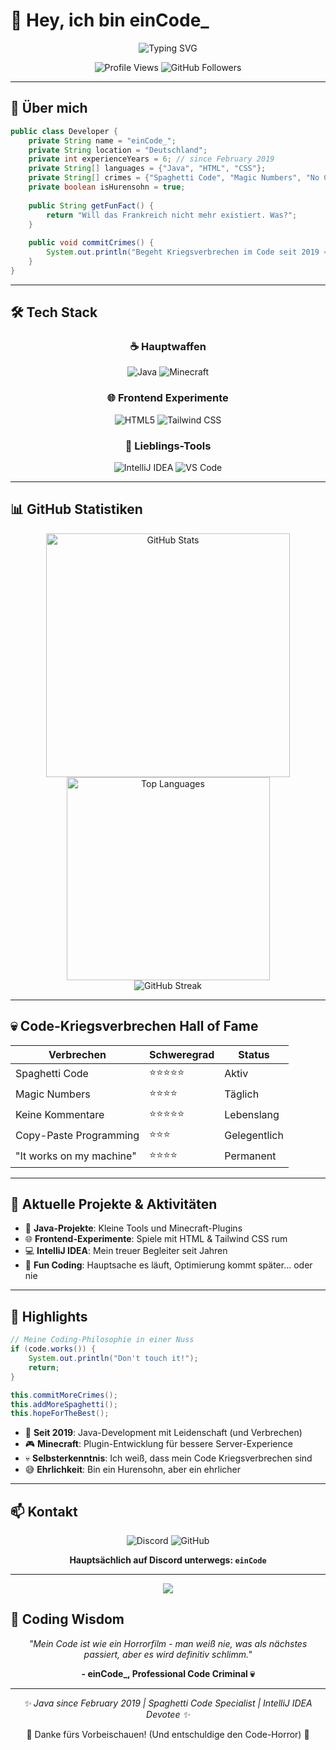 # 👋 Hey, ich bin einCode_

<div align="center">
  <img src="https://readme-typing-svg.herokuapp.com/?lines=Java+Developer+since+February+2019;Minecraft+Plugin+Creator;Code+War+Criminal;Professional+Spaghetti+Coder&font=Fira%20Code&center=true&width=450&height=50&duration=4000&pause=1000" alt="Typing SVG">
</div>

<p align="center">
  <img src="https://komarev.com/ghpvc/?username=ThePistonCraft&label=Profile%20views&color=e34f26&style=flat" alt="Profile Views" />
  <img src="https://img.shields.io/github/followers/ThePistonCraft?logo=github&style=flat-square&color=007396" alt="GitHub Followers" />
</p>

---

## 🚀 Über mich

```java
public class Developer {
    private String name = "einCode_";
    private String location = "Deutschland";
    private int experienceYears = 6; // since February 2019
    private String[] languages = {"Java", "HTML", "CSS"};
    private String[] crimes = {"Spaghetti Code", "Magic Numbers", "No Comments"};
    private boolean isHurensohn = true;
    
    public String getFunFact() {
        return "Will das Frankreich nicht mehr existiert. Was?";
    }
    
    public void commitCrimes() {
        System.out.println("Begeht Kriegsverbrechen im Code seit 2019 💀");
    }
}
```

---

## 🛠️ Tech Stack

<div align="center">

### ☕ Hauptwaffen
![Java](https://img.shields.io/badge/-Java-007396?style=for-the-badge&logo=openjdk&logoColor=white)
![Minecraft](https://img.shields.io/badge/-Minecraft_Plugins-62B47A?style=for-the-badge&logo=minecraft&logoColor=white)

### 🌐 Frontend Experimente
![HTML5](https://img.shields.io/badge/-HTML5-E34F26?style=for-the-badge&logo=html5&logoColor=white)
![Tailwind CSS](https://img.shields.io/badge/-Tailwind_CSS-06B6D4?style=for-the-badge&logo=tailwindcss&logoColor=white)

### 🔧 Lieblings-Tools
![IntelliJ IDEA](https://img.shields.io/badge/-IntelliJ_IDEA-000000?style=for-the-badge&logo=intellij-idea&logoColor=white)
![VS Code](https://img.shields.io/badge/-VS_Code-007ACC?style=for-the-badge&logo=visual-studio-code&logoColor=white)

</div>

---

## 📊 GitHub Statistiken

<div align="center">

<img width="390" src="https://github-readme-stats.vercel.app/api?username=ThePistonCraft&count_private=true&show_icons=true&theme=radical&rank_icon=github&border_radius=10" alt="GitHub Stats" />

<img width="325" src="https://github-readme-stats.vercel.app/api/top-langs/?username=ThePistonCraft&layout=compact&theme=radical&border_radius=10&hide=css,html" alt="Top Languages" />

</div>

<div align="center">
  <img src="https://github-readme-streak-stats.herokuapp.com/?user=ThePistonCraft&theme=radical&border_radius=10" alt="GitHub Streak" />
</div>

---

## 💀 Code-Kriegsverbrechen Hall of Fame

<div align="center">

| Verbrechen | Schweregrad | Status |
|------------|-------------|--------|
| Spaghetti Code | ⭐⭐⭐⭐⭐ | Aktiv |
| Magic Numbers | ⭐⭐⭐⭐ | Täglich |
| Keine Kommentare | ⭐⭐⭐⭐⭐ | Lebenslang |
| Copy-Paste Programming | ⭐⭐⭐ | Gelegentlich |
| "It works on my machine" | ⭐⭐⭐⭐ | Permanent |

</div>

---

## 🎯 Aktuelle Projekte & Aktivitäten

- 🔨 **Java-Projekte**: Kleine Tools und Minecraft-Plugins
- 🌐 **Frontend-Experimente**: Spiele mit HTML & Tailwind CSS rum
- 💻 **IntelliJ IDEA**: Mein treuer Begleiter seit Jahren
- 🧃 **Fun Coding**: Hauptsache es läuft, Optimierung kommt später... oder nie

---

## 🌟 Highlights

```java
// Meine Coding-Philosophie in einer Nuss
if (code.works()) {
    System.out.println("Don't touch it!");
    return;
} 

this.commitMoreCrimes();
this.addMoreSpaghetti();
this.hopeForTheBest();
```

- 🔭 **Seit 2019**: Java-Development mit Leidenschaft (und Verbrechen)
- 🎮 **Minecraft**: Plugin-Entwicklung für bessere Server-Experience
- 💀 **Selbsterkenntnis**: Ich weiß, dass mein Code Kriegsverbrechen sind
- 😅 **Ehrlichkeit**: Bin ein Hurensohn, aber ein ehrlicher

---

## 📫 Kontakt

<div align="center">

![Discord](https://img.shields.io/badge/-einCode-5865F2?style=for-the-badge&logo=discord&logoColor=white)
![GitHub](https://img.shields.io/badge/-ThePistonCraft-181717?style=for-the-badge&logo=github&logoColor=white)

**Hauptsächlich auf Discord unterwegs: `einCode`**

</div>

---

<div align="center">
  <img src="https://capsule-render.vercel.app/api?type=waving&color=gradient&customColorList=12&height=100&section=footer&width=100%"/>
</div>

## 💭 Coding Wisdom

<div align="center">

*"Mein Code ist wie ein Horrorfilm - man weiß nie, was als nächstes passiert, aber es wird definitiv schlimm."*

**- einCode_, Professional Code Criminal 💀**

</div>

---

<p align="center">
  <i>✨ Java since February 2019 | Spaghetti Code Specialist | IntelliJ IDEA Devotee ✨</i>
</p>

<div align="center">
  💙 Danke fürs Vorbeischauen! (Und entschuldige den Code-Horror) 💙
</div>
